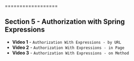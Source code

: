 ==================

## Section 5 - Authorization with Spring Expressions

- **Video 1** - `Authorization With Expressions - by URL`
- **Video 2** - `Authorization With Expressions - in Page`
- **Video 3** - `Authorization With Expressions - on Method`
